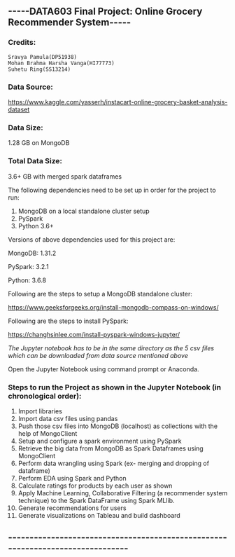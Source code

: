 ## -----DATA603 Final Project: Online Grocery Recommender System-----

### Credits:

	Sravya Pamula(DP51938)
	Mohan Brahma Harsha Vanga(HI77773)
	Suhetu Ring(SS13214)

### Data Source:

https://www.kaggle.com/yasserh/instacart-online-grocery-basket-analysis-dataset

### Data Size:

1.28 GB on MongoDB

### Total Data Size:

3.6+ GB with merged spark dataframes

The following dependencies need to be set up in order for the project to run:
1. MongoDB on a local standalone cluster setup
2. PySpark
3. Python 3.6+


Versions of above dependencies used for this project are:

MongoDB: 1.31.2

PySpark: 3.2.1

Python: 3.6.8


Following are the steps to setup a MongoDB standalone cluster:

https://www.geeksforgeeks.org/install-mongodb-compass-on-windows/


Following are the steps to install PySpark:

https://changhsinlee.com/install-pyspark-windows-jupyter/


*The Jupyter notebook has to be in the same directory as the 5 csv files which can be downloaded from data source mentioned above*


Open the Jupyter Notebook using command prompt or Anaconda.

### Steps to run the Project as shown in the Jupyter Notebook (in chronological order):

1. Import libraries
2. Import data csv files using pandas
3. Push those csv files into MongoDB (localhost) as collections with the help of MongoClient
4. Setup and configure a spark environment using PySpark
5. Retrieve the big data from MongoDB as Spark Dataframes using MongoClient
6. Perform data wrangling using Spark (ex- merging and dropping of dataframe)
7. Perform EDA using Spark and Python
8. Calculate ratings for products by each user as shown
9. Apply Machine Learning, Collaborative Filtering (a recommender system technique) to the Spark DataFrame using Spark MLlib.
10. Generate recommendations for users
11. Generate visualizations on Tableau and build dashboard

## -------------------------------------------------------------------------------
